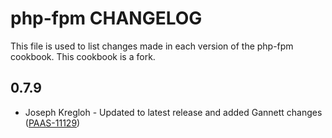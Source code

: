 php-fpm CHANGELOG
===============

This file is used to list changes made in each version of the php-fpm cookbook.
This cookbook is a fork.

0.7.9
-----
- Joseph Kregloh - Updated to latest release and added Gannett changes ([PAAS-11129](https://jira.gannett.com/browse/PAAS-11129))

